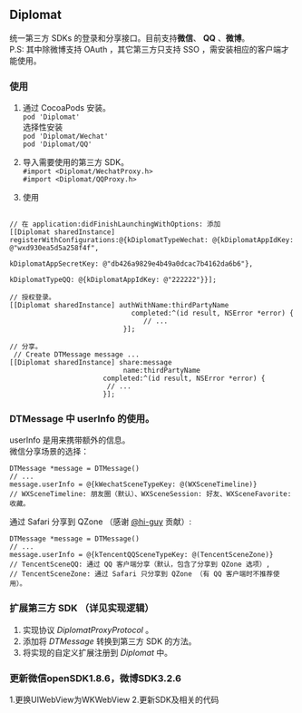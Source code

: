 ## Diplomat

统一第三方 SDKs 的登录和分享接口。目前支持**微信**、 **QQ** 、**微博**。  
P.S: 其中除微博支持 OAuth ，其它第三方只支持 SSO ，需安装相应的客户端才能使用。


### 使用

1. 通过 CocoaPods 安装。  
``` pod 'Diplomat' ```  
	选择性安装  
``` pod 'Diplomat/Wechat' ```  
```	pod 'Diplomat/QQ' ```  

2. 导入需要使用的第三方 SDK。  
``` #import <Diplomat/WechatProxy.h> ```  
``` #import <Diplomat/QQProxy.h> ```  

3. 使用

```objc

// 在 application:didFinishLaunchingWithOptions: 添加  
[[Diplomat sharedInstance] registerWithConfigurations:@{kDiplomatTypeWechat: @{kDiplomatAppIdKey: @"wxd930ea5d5a258f4f",
                                                                               kDiplomatAppSecretKey: @"db426a9829e4b49a0dcac7b4162da6b6"},
                                                        kDiplomatTypeQQ: @{kDiplomatAppIdKey: @"222222"}}];

// 授权登录。
[[Diplomat sharedInstance] authWithName:thirdPartyName
                              completed:^(id result, NSError *error) {
                                 // ...
                            }];
  
// 分享。
 // Create DTMessage message ...
[[Diplomat sharedInstance] share:message
                            name:thirdPartyName
                       completed:^(id result, NSError *error) {
                        // ...
                       }];
```

### DTMessage 中 userInfo 的使用。  
userInfo 是用来携带额外的信息。  
微信分享场景的选择： 
```objc
DTMessage *message = DTMessage()
// ...
message.userInfo = @{kWechatSceneTypeKey: @(WXSceneTimeline)}
// WXSceneTimeline: 朋友圈（默认）、WXSceneSession: 好友、WXSceneFavorite: 收藏。
```

通过 Safari 分享到 QZone （感谢 [@hi-guy](https://github.com/hi-guy) 贡献）:  
```objc
DTMessage *message = DTMessage()
// ...
message.userInfo = @{kTencentQQSceneTypeKey: @(TencentSceneZone)}
// TencentSceneQQ: 通过 QQ 客户端分享（默认，包含了分享到 QZone 选项）, 
// TencentSceneZone: 通过 Safari 只分享到 QZone （有 QQ 客户端时不推荐使用）。
```


### 扩展第三方 SDK （详见实现逻辑）  
1. 实现协议 *DiplomatProxyProtocol* 。
2. 添加将 *DTMessage* 转换到第三方 SDK 的方法。
3. 将实现的自定义扩展注册到 *Diplomat* 中。

### 更新微信openSDK1.8.6，微博SDK3.2.6
1.更换UIWebView为WKWebView
2.更新SDK及相关的代码
